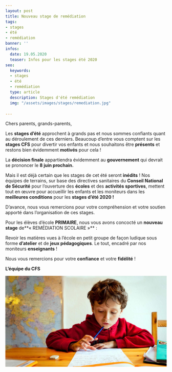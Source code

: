 ```yaml
---
layout: post
title: Nouveau stage de remédiation
tags:
- stages
- été
- remédiation
banner: ''
infos:
  date: 19.05.2020
  teaser: Infos pour les stages été 2020
seo:
  keywords:
  - stages
  - été
  - remédiation
  type: article
  description: Stages d'été remédiation
  img: "/assets/images/stages/remediation.jpg"

---
```

Chers parents, grands-parents,

Les **stages d’été** approchent à grands pas et nous sommes confiants quant au déroulement de ces derniers. Beaucoup d’entre vous comptent sur les **stages CFS** pour divertir vos enfants et nous souhaitons être **présents** et restons bien évidemment **motivés** pour cela !

La **décision finale** appartiendra évidemment au **gouvernement** qui devrait se prononcer le **8 juin prochain.**

Mais il est déjà certain que les stages de cet été seront **inédits** ! Nos équipes de terrains, sur base des directives sanitaires du **Conseil National de Sécurité** pour l’ouverture des **écoles** et des **activités sportives**, mettent tout en œuvre pour accueillir les enfants et les moniteurs dans les **meilleures conditions** pour les **stages d’été 2020 !**

D’avance, nous vous remercions pour votre compréhension et votre soutien apporté dans l’organisation de ces stages.

Pour les élèves d’école **PRIMAIRE**, nous vous avons concocté un **nouveau stage** de**« REMÉDIATION SCOLAIRE »** :

Revoir les matières vues à l’école en petit groupe de façon ludique sous forme **d’atelier** et de **jeux pédagogiques**. Le tout, encadré par nos moniteurs **enseignants** !

Nous vous remercions pour votre **confiance** et votre **fidélité** !

**L’équipe du CFS**

![Stage de remédiation](/assets/images/news/news_01.jpg "Stage de remédiation")
